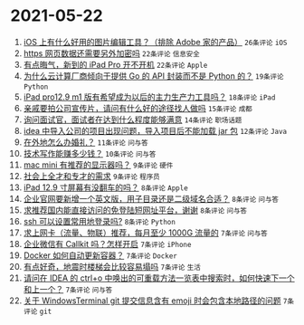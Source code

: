 # 2021-05-22

1. [iOS 上有什么好用的图片编辑工具？（排除 Adobe 家的产品）](https://www.v2ex.com/t/778490) `26条评论` `iOS`
1. [https 网页数据还需要另外加密吗](https://www.v2ex.com/t/778499) `22条评论` `信息安全`
1. [有点晦气，新到的 iPad Pro 开不开机](https://www.v2ex.com/t/778493) `22条评论` `Apple`
1. [为什么云计算厂商倾向于提供 Go 的 API 封装而不是 Python 的？](https://www.v2ex.com/t/778518) `19条评论` `Python`
1. [iPad pro12.9 m1 版有希望成为以后的主力生产力工具吗？](https://www.v2ex.com/t/778512) `18条评论` `iPad`
1. [亲戚要拍公司宣传片，请问有什么好的途径找人做吗](https://www.v2ex.com/t/778488) `15条评论` `成都`
1. [询问面试官，面试者在达到什么程度能够满意](https://www.v2ex.com/t/778529) `14条评论` `职场话题`
1. [idea 中导入公司的项目出现问题，导入项目后不能加载 jar 包](https://www.v2ex.com/t/778487) `12条评论` `Java`
1. [在外地怎么办婚礼？](https://www.v2ex.com/t/778505) `11条评论` `问与答`
1. [技术写作能赚多少钱？](https://www.v2ex.com/t/778497) `10条评论` `问与答`
1. [mac mini 有推荐的显示器吗？](https://www.v2ex.com/t/778533) `9条评论` `硬件`
1. [社会上全才和专才的需求](https://www.v2ex.com/t/778492) `9条评论` `程序员`
1. [iPad 12.9 寸屏幕有没翻车的吗？](https://www.v2ex.com/t/778546) `8条评论` `Apple`
1. [企业官网要新增一个英文版，用子目录还是二级域名合适？](https://www.v2ex.com/t/778542) `8条评论` `问与答`
1. [求推荐国内能直接访问的免登陆短网址平台，谢谢](https://www.v2ex.com/t/778538) `8条评论` `问与答`
1. [ssh 可以设置常用地登录吗?](https://www.v2ex.com/t/778496) `8条评论` `Python`
1. [求上网卡（流量、物联）推荐，每月至少 1000G 流量的](https://www.v2ex.com/t/778559) `7条评论` `问与答`
1. [企业微信有 Callkit 吗？怎样开启](https://www.v2ex.com/t/778555) `7条评论` `iPhone`
1. [Docker 如何自动更新容器？](https://www.v2ex.com/t/778552) `7条评论` `Docker`
1. [有点好奇，地震时楼梯会比较容易塌吗](https://www.v2ex.com/t/778539) `7条评论` `生活`
1. [请问在 IDEA 的 ctrl+o 中唤出的可重载方法一览表中搜索时，如何快速下一个和上一个？](https://www.v2ex.com/t/778509) `7条评论` `问与答`
1. [关于 WindowsTerminal git 提交信息含有 emoji 时会包含本地路径的问题](https://www.v2ex.com/t/778491) `7条评论` `git`
